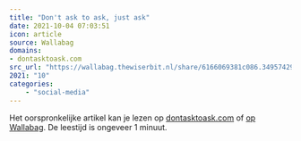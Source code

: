 ```yaml
---
title: "Don't ask to ask, just ask"
date: 2021-10-04 07:03:51
icon: article
source: Wallabag
domains:
- dontasktoask.com
src_url: "https://wallabag.thewiserbit.nl/share/6166069381c086.34957429"
2021: "10"
categories:
    - "social-media"
---
```

Het oorspronkelijke artikel kan je lezen op [dontasktoask.com](https://dontasktoask.com/?mc_cid=a6a5fd19e4&amp;mc_eid=91988bade5) of [op Wallabag](https://wallabag.thewiserbit.nl/share/6166069381c086.34957429). De leestijd is ongeveer 1 minuut.